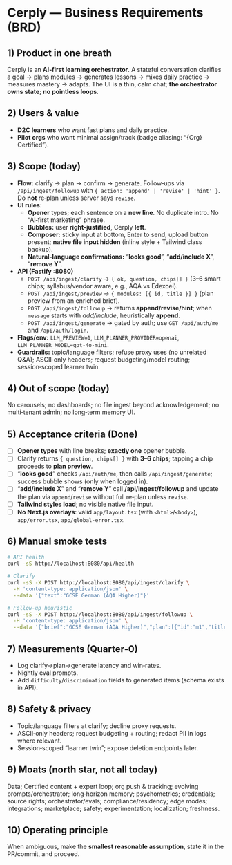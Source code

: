 

# Cerply — Business Requirements (BRD)

## 1) Product in one breath
Cerply is an **AI‑first learning orchestrator**. A stateful conversation clarifies a goal → plans modules → generates lessons → mixes daily practice → measures mastery → adapts. The UI is a thin, calm chat; **the orchestrator owns state**; **no pointless loops**.

## 2) Users & value
- **D2C learners** who want fast plans and daily practice.
- **Pilot orgs** who want minimal assign/track (badge aliasing: “{Org} Certified”).

## 3) Scope (today)
- **Flow:** clarify → plan → confirm → generate. Follow‑ups via `/api/ingest/followup` with `{ action: 'append' | 'revise' | 'hint' }`. Do **not** re‑plan unless server says `revise`.
- **UI rules:**
  - **Opener** types; each sentence on a **new line**. No duplicate intro. No “AI‑first marketing” phrase.
  - **Bubbles:** user **right‑justified**, Cerply **left**.
  - **Composer:** sticky input at bottom, Enter to send, upload button present; **native file input hidden** (inline style + Tailwind class backup).
  - **Natural‑language confirmations:** “**looks good**”, “**add/include X**”, “**remove Y**”.
- **API (Fastify :8080)**
  - `POST /api/ingest/clarify` → `{ ok, question, chips[] }` (3–6 smart chips; syllabus/vendor aware, e.g., AQA vs Edexcel).
  - `POST /api/ingest/preview` → `{ modules: [{ id, title }] }` (plan preview from an enriched brief).
  - `POST /api/ingest/followup` → returns **append/revise/hint**; when `message` starts with *add/include*, heuristically **append**.
  - `POST /api/ingest/generate` → gated by auth; use `GET /api/auth/me` and `/api/auth/login`.
- **Flags/env:** `LLM_PREVIEW=1`, `LLM_PLANNER_PROVIDER=openai`, `LLM_PLANNER_MODEL=gpt-4o-mini`.
- **Guardrails:** topic/language filters; refuse proxy uses (no unrelated Q&A); ASCII‑only headers; request budgeting/model routing; session‑scoped learner twin.

## 4) Out of scope (today)
No carousels; no dashboards; no file ingest beyond acknowledgement; no multi‑tenant admin; no long‑term memory UI.

## 5) Acceptance criteria (Done)
- [ ] **Opener types** with line breaks; **exactly one** opener bubble.
- [ ] Clarify returns `{ question, chips[] }` with **3–6 chips**; tapping a chip proceeds to **plan preview**.
- [ ] “**looks good**” checks `/api/auth/me`, then calls `/api/ingest/generate`; success bubble shows (only when logged in).
- [ ] “**add/include X**” and “**remove Y**” call **/api/ingest/followup** and update the plan via `append`/`revise` without full re‑plan unless `revise`.
- [ ] **Tailwind styles load**; no visible native file input.
- [ ] **No Next.js overlays**: valid `app/layout.tsx` (with `<html>`/`<body>`), `app/error.tsx`, `app/global-error.tsx`.

## 6) Manual smoke tests
```bash
# API health
curl -sS http://localhost:8080/api/health

# Clarify
curl -sS -X POST http://localhost:8080/api/ingest/clarify \
  -H 'content-type: application/json' \
  --data '{"text":"GCSE German (AQA Higher)"}'

# Follow-up heuristic
curl -sS -X POST http://localhost:8080/api/ingest/followup \
  -H 'content-type: application/json' \
  --data '{"brief":"GCSE German (AQA Higher)","plan":[{"id":"m1","title":"Reading"}],"message":"add speaking practice"}'
```

## 7) Measurements (Quarter‑0)
- Log clarify→plan→generate latency and win‑rates.
- Nightly eval prompts.
- Add `difficulty`/`discrimination` fields to generated items (schema exists in API).

## 8) Safety & privacy
- Topic/language filters at clarify; decline proxy requests.
- ASCII‑only headers; request budgeting + routing; redact PII in logs where relevant.
- Session‑scoped “learner twin”; expose deletion endpoints later.

## 9) Moats (north star, not all today)
Data; Certified content + expert loop; org push & tracking; evolving prompts/orchestrator; long‑horizon memory; psychometrics; credentials; source rights; orchestrator/evals; compliance/residency; edge modes; integrations; marketplace; safety; experimentation; localization; freshness.

## 10) Operating principle
When ambiguous, make the **smallest reasonable assumption**, state it in the PR/commit, and proceed.